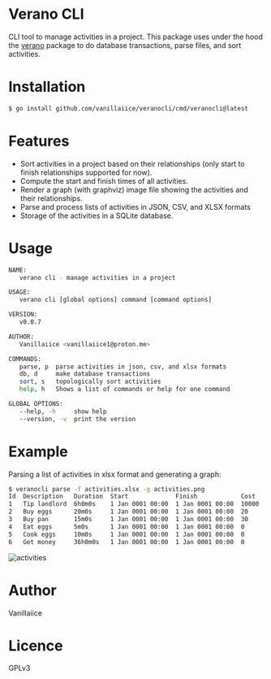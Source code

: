 # Verano CLI

CLI tool to manage activities in a project.
This package uses under the hood the [verano](https://github.com/vanillaiice/verano)
package to do database transactions, parse files, and sort activities.

# Installation

```sh
$ go install github.com/vanillaiice/veranocli/cmd/veranocli@latest
```

# Features

- Sort activities in a project based on their relationships
(only start to finish relationships supported for now).
- Compute the start and finish times of all activities.
- Render a graph (with graphviz) image file showing the activities
and their relationships.
- Parse and process lists of activities in JSON, CSV, and XLSX formats
- Storage of the activities in a SQLite database.

# Usage

```sh
NAME:
   verano cli - manage activities in a project

USAGE:
   verano cli [global options] command [command options] 

VERSION:
   v0.0.7

AUTHOR:
   Vanillaiice <vanillaiice1@proton.me>

COMMANDS:
   parse, p  parse activities in json, csv, and xlsx formats
   db, d     make database transactions
   sort, s   topologically sort activities
   help, h   Shows a list of commands or help for one command

GLOBAL OPTIONS:
   --help, -h     show help
   --version, -v  print the version
```

# Example

Parsing a list of activities in xlsx format and generating a graph:

```sh
$ veranocli parse -f activities.xlsx -g activities.png
Id  Description   Duration  Start             Finish            Cost   
1   Tip landlord  6h0m0s    1 Jan 0001 00:00  1 Jan 0001 00:00  10000  
2   Buy eggs      20m0s     1 Jan 0001 00:00  1 Jan 0001 00:00  20     
3   Buy pan       15m0s     1 Jan 0001 00:00  1 Jan 0001 00:00  30     
4   Eat eggs      5m0s      1 Jan 0001 00:00  1 Jan 0001 00:00  0      
5   Cook eggs     10m0s     1 Jan 0001 00:00  1 Jan 0001 00:00  0      
6   Get money     36h0m0s   1 Jan 0001 00:00  1 Jan 0001 00:00  0      
```

![activities](https://github.com/vanillaiice/veranocli/assets/120596571/2c55d72a-40f2-4293-bdc2-58de09bb91f8)

# Author

Vanillaiice

# Licence

GPLv3
